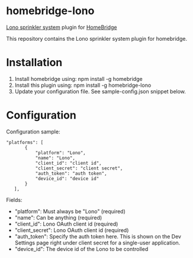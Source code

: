 # homebridge-lono
[Lono sprinkler system](https://lono.io) plugin for [HomeBridge](https://github.com/nfarina/homebridge)

This repository contains the Lono sprinkler system plugin for homebridge. 

# Installation


1. Install homebridge using: npm install -g homebridge
2. Install this plugin using: npm install -g homebridge-lono
3. Update your configuration file. See sample-config.json snippet below. 

# Configuration

Configuration sample:

 ```
"platforms": [
		{
			"platform": "Lono",
			"name": "Lono",
            "client_id": "client id",
            "client_secret": "client secret",
            "auth_token": "auth token",
            "device_id": "device id"
		}
	],

```

Fields: 

* "platform": Must always be "Lono" (required)
* "name": Can be anything (required)
* "client_id": Lono OAuth client id (required)
* "client_secret": Lono OAuth client id (required)
* "auth_token": Specify the auth token here. This is shown on the Dev Settings page right under client secret for a single-user application.
* "device_id": The device id of the Lono to be controlled

